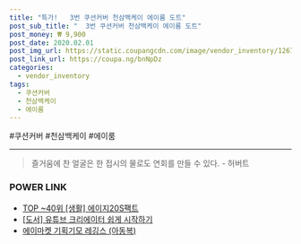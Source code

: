 ```yaml
--- 
title: "특가!   3번 쿠션커버 천삼백케이 에이룸 도트" 
post_sub_title: "  3번 쿠션커버 천삼백케이 에이룸 도트" 
post_money: ₩ 9,900 
post_date: 2020.02.01 
post_img_url: https://static.coupangcdn.com/image/vendor_inventory/1267/1d400b84fb97bef617d0fe859710bd1e75f0ac5f2c710c0372a9b0cd53ab.jpeg 
post_link_url: https://coupa.ng/bnNpDz 
categories: 
  - vendor_inventory 
tags: 
  - 쿠션커버 
  - 천삼백케이 
  - 에이룸 
--- 
```

  #쿠션커버 #천삼백케이 #에이룸 
<hr> 

> 즐거움에 찬 얼굴은 한 접시의 물로도 연회를 만들 수 있다. - 허버트 


### POWER LINK

* <a href="https://blog.naver.com/fasyy4321/221780862975" target="_blank"> TOP ~40위 [생활] 에이지20S팩트</a>
* <a href="https://blog.naver.com/santokki14/221780251393" target="_blank">[도서] 유튜브 크리에이터 쉽게 시작하기</a>
* <a href="https://blog.naver.com/fasyy4321/221787076195" target="_blank">에이마켓 기획기모 레깅스 (아동복)</a>
